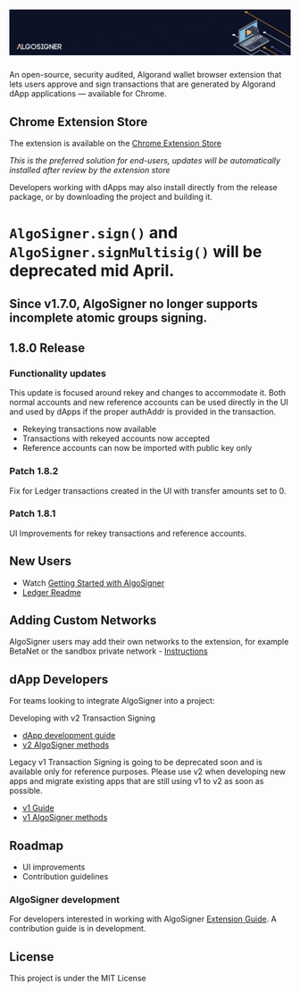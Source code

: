 # ![AlgoSigner](media/algosigner-wallet-banner-3.png)

An open-source, security audited, Algorand wallet browser extension that lets users approve and sign transactions that are generated by Algorand dApp applications — available for Chrome.

## Chrome Extension Store

The extension is available on the [Chrome Extension Store](https://chrome.google.com/webstore/detail/algosigner/kmmolakhbgdlpkjkcjkebenjheonagdm)

_This is the preferred solution for end-users, updates will be automatically installed after review by the extension store_

Developers working with dApps may also install directly from the release package, or by downloading the project and building it.

# `AlgoSigner.sign()` and `AlgoSigner.signMultisig()` will be deprecated mid April.

## Since v1.7.0, AlgoSigner no longer supports incomplete atomic groups signing.
## 1.8.0 Release

### Functionality updates
This update is focused around rekey and changes to accommodate it. Both normal accounts and new reference accounts can be used directly in the UI and used by dApps if the proper authAddr is provided in the transaction. 
- Rekeying transactions now available
- Transactions with rekeyed accounts now accepted 
- Reference accounts can now be imported with public key only 

### Patch 1.8.2

Fix for Ledger transactions created in the UI with transfer amounts set to 0. 

### Patch 1.8.1

UI Improvements for rekey transactions and reference accounts.

## New Users

- Watch [Getting Started with AlgoSigner](https://youtu.be/tG-xzG8r770)
- [Ledger Readme](docs/ledger.md)

## Adding Custom Networks

AlgoSigner users may add their own networks to the extension, for example BetaNet or the sandbox private network - [Instructions](docs/add-network.md)

## dApp Developers

For teams looking to integrate AlgoSigner into a project:

Developing with v2 Transaction Signing

- [dApp development guide](docs/dApp-guide.md)
- [v2 AlgoSigner methods](docs/dApp-integration.md)

Legacy v1 Transaction Signing is going to be deprecated soon and is available only for reference purposes.
Please use v2 when developing new apps and migrate existing apps that are still using v1 to v2 as soon as possible.

- [v1 Guide](docs/legacy-signing.md)
- [v1 AlgoSigner methods](docs/legacy-dApp-integration.md)

## Roadmap

- UI improvements
- Contribution guidelines

### AlgoSigner development

For developers interested in working with AlgoSigner [Extension Guide](docs/extension-developers.md). A contribution guide is in development.

## License

This project is under the MIT License
